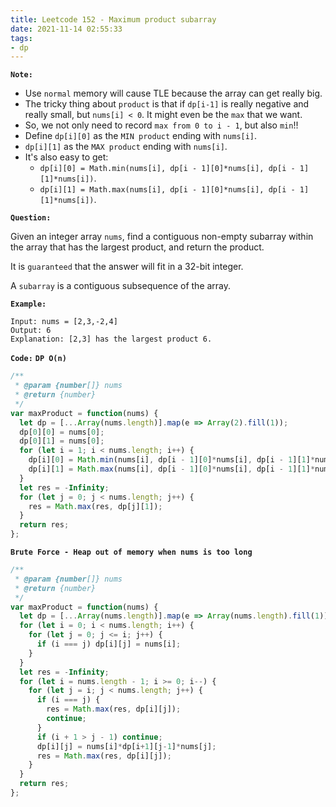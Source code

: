 ```yaml
---
title: Leetcode 152 - Maximum product subarray
date: 2021-11-14 02:55:33
tags:
- dp
---
```

**`Note:`**
- Use `normal` memory will cause TLE because the array can get really big.
- The tricky thing about `product` is that if `dp[i-1]` is really negative and really small, but `nums[i] < 0`. It might even be the `max` that we want.
- So, we not only need to record `max from 0 to i - 1`, but also `min`!!
- Define `dp[i][0]` as the `MIN product` ending with `nums[i]`.
- `dp[i][1]` as the `MAX product` ending with `nums[i]`.
- It's also easy to get:
  - `dp[i][0] = Math.min(nums[i], dp[i - 1][0]*nums[i], dp[i - 1][1]*nums[i])`.
  - `dp[i][1] = Math.max(nums[i], dp[i - 1][0]*nums[i], dp[i - 1][1]*nums[i])`.

**`Question:`**

Given an integer array `nums`, find a contiguous non-empty subarray within the array that has the largest product, and return the product.

It is `guaranteed` that the answer will fit in a 32-bit integer.

A `subarray` is a contiguous subsequence of the array.

**`Example:`**
```
Input: nums = [2,3,-2,4]
Output: 6
Explanation: [2,3] has the largest product 6.
```

**`Code:`**
**`DP O(n)`**
```javascript
/**
 * @param {number[]} nums
 * @return {number}
 */
var maxProduct = function(nums) {
  let dp = [...Array(nums.length)].map(e => Array(2).fill(1));
  dp[0][0] = nums[0];
  dp[0][1] = nums[0];
  for (let i = 1; i < nums.length; i++) {
    dp[i][0] = Math.min(nums[i], dp[i - 1][0]*nums[i], dp[i - 1][1]*nums[i]);
    dp[i][1] = Math.max(nums[i], dp[i - 1][0]*nums[i], dp[i - 1][1]*nums[i]);
  }
  let res = -Infinity;
  for (let j = 0; j < nums.length; j++) {
    res = Math.max(res, dp[j][1]);
  }
  return res;
};
```

**`Brute Force - Heap out of memory when nums is too long`**
```javascript
/**
 * @param {number[]} nums
 * @return {number}
 */
var maxProduct = function(nums) {
  let dp = [...Array(nums.length)].map(e => Array(nums.length).fill(1));
  for (let i = 0; i < nums.length; i++) {
    for (let j = 0; j <= i; j++) {
      if (i === j) dp[i][j] = nums[i];
    }
  }
  let res = -Infinity;
  for (let i = nums.length - 1; i >= 0; i--) {
    for (let j = i; j < nums.length; j++) {
      if (i === j) {
        res = Math.max(res, dp[i][j]);
        continue;
      }
      if (i + 1 > j - 1) continue;
      dp[i][j] = nums[i]*dp[i+1][j-1]*nums[j];
      res = Math.max(res, dp[i][j]);
    }
  }
  return res;
};
```